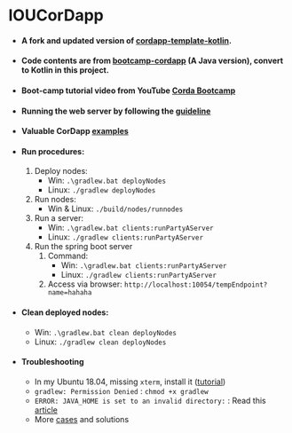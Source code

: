 # IOUCorDapp

* #### A fork and updated version of [cordapp-template-kotlin](https://github.com/corda/cordapp-template-kotlin).  

* #### Code contents are from [bootcamp-cordapp](https://github.com/corda/bootcamp-cordapp) (A Java version), convert to Kotlin in this project.  

* #### Boot-camp tutorial video from YouTube [Corda Bootcamp](https://www.youtube.com/playlist?list=PLi1PppB3-YrWXZEtOnp0pyLnnP2zjJCZe)  

* #### Running the web server by following the [guideline](https://github.com/corda/samples/blob/release-V4/spring-webserver/README.md)  

* #### Valuable CorDapp [examples](https://github.com/corda/samples)

* #### Run procedures:
    1. Deploy nodes: 
       * Win: `.\gradlew.bat deployNodes` 
       * Linux: `./gradlew deployNodes`  
    2. Run nodes: 
       * Win & Linux: `./build/nodes/runnodes`
    3. Run a server: 
       * Win: `.\gradlew.bat clients:runPartyAServer`
       * Linux: `./gradlew clients:runPartyAServer`  
    4. Run the spring boot server
       1. Command: 
          * Win: `.\gradlew.bat clients:runPartyAServer`  
          * Linux: `./gradlew clients:runPartyAServer`
       2. Access via browser: `http://localhost:10054/tempEndpoint?name=hahaha`

* #### Clean deployed nodes: 
    * Win: `.\gradlew.bat clean deployNodes`  
    * Linux: `./gradlew clean deployNodes`  

* #### Troubleshooting
  * In my Ubuntu 18.04, missing `xterm`, install it ([tutorial](https://zoomadmin.com/HowToInstall/UbuntuPackage/xterm))
  * `gradlew: Permission Denied` : `chmod +x gradlew`
  * `ERROR: JAVA_HOME is set to an invalid directory:` : Read this [article](https://www.jianshu.com/p/243f3dd93a32)
  * More [cases](https://docs.corda.net/releases/M15-RC03/troubleshooting.html) and solutions  
  